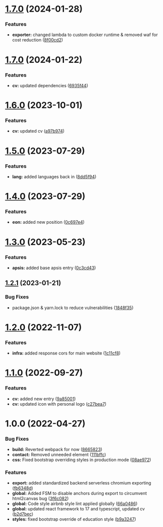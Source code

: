 # [1.7.0](https://github.com/crisboarna/react-cv/compare/v1.6.0...v1.7.0) (2024-01-28)


### Features

* **exporter:** changed lambda to custom docker runtime & removed waf for cost reduction ([8f00cd2](https://github.com/crisboarna/react-cv/commit/8f00cd2698d2d64419e8e42fd44c259e52e889e6))

# [1.7.0](https://github.com/crisboarna/react-cv/compare/v1.6.0...v1.7.0) (2024-01-22)


### Features

* **cv:** updated dependencies ([6935f44](https://github.com/crisboarna/react-cv/commit/6935f448e94d3b8707d5eafc5207a0d5e3a13c1c))

# [1.6.0](https://github.com/crisboarna/react-cv/compare/v1.5.0...v1.6.0) (2023-10-01)


### Features

* **cv:** updated cv ([a97b974](https://github.com/crisboarna/react-cv/commit/a97b9749dc9715ff4bfb07cdb2ae6b840f9793da))

# [1.5.0](https://github.com/crisboarna/react-cv/compare/v1.4.0...v1.5.0) (2023-07-29)


### Features

* **lang:** added languages back in ([8dd5f94](https://github.com/crisboarna/react-cv/commit/8dd5f9466d83c5392427e65e0fe8c17ed7604c25))

# [1.4.0](https://github.com/crisboarna/react-cv/compare/v1.3.0...v1.4.0) (2023-07-29)


### Features

* **eon:** added new position ([0c697e4](https://github.com/crisboarna/react-cv/commit/0c697e447e9aabd862125dc8aaf7da7fde6b15b8))

# [1.3.0](https://github.com/crisboarna/react-cv/compare/v1.2.1...v1.3.0) (2023-05-23)


### Features

* **apsis:** added base apsis entry ([0c3cd43](https://github.com/crisboarna/react-cv/commit/0c3cd439e70c9016f2a5b64a4c89a845026fd746))

## [1.2.1](https://github.com/crisboarna/react-cv/compare/v1.2.0...v1.2.1) (2023-01-21)


### Bug Fixes

* package.json & yarn.lock to reduce vulnerabilities ([1848f35](https://github.com/crisboarna/react-cv/commit/1848f35371493ab2af444d8ce06b18c73a546b14))

# [1.2.0](https://github.com/crisboarna/react-cv/compare/v1.1.0...v1.2.0) (2022-11-07)


### Features

* **infra:** added response cors for main website ([1c11cf8](https://github.com/crisboarna/react-cv/commit/1c11cf825aff0e1e45c6e8e6c0f80a33d0b67bf1))

# [1.1.0](https://github.com/crisboarna/react-cv/compare/v1.0.0...v1.1.0) (2022-09-27)


### Features

* **cv:** added new entry ([9a85001](https://github.com/crisboarna/react-cv/commit/9a85001194adb5667ab819c48dfbc44e01c01092))
* **cv:** updated icon with personal logo ([c27bea7](https://github.com/crisboarna/react-cv/commit/c27bea76018c7b03589b07981b18382fdc56577b))

# 1.0.0 (2022-04-27)


### Bug Fixes

* **build:** Reverted webpack for now ([8665823](https://github.com/crisboarna/react-cv/commit/8665823172718b99a4c6a8a3c8ff6e0bcd7d082f))
* **contact:** Removed unneeded element ([111bffc](https://github.com/crisboarna/react-cv/commit/111bffce0ffbcba159b91850cbc27e3ef57b660b))
* **css:** Fixed bootstrap overriding styles in production mode ([08ae972](https://github.com/crisboarna/react-cv/commit/08ae9726372999ab6758e5b8bc83b1a207353719))


### Features

* **export:** added standardized backend serverless chromium exporting ([fb6348d](https://github.com/crisboarna/react-cv/commit/fb6348d13ae52df727d7a66e5793bc1f1a9bebcb))
* **global:** Added FSM to disable anchors during export to circumvent html2canvas bug ([3f6c082](https://github.com/crisboarna/react-cv/commit/3f6c0823be40ecabba0b69491aa70929157e216c))
* **global:** Code style airbnb style lint applied globally ([66a0486](https://github.com/crisboarna/react-cv/commit/66a048653234f4be7aab77cd6e5c5538f26f5f6a))
* **global:** updated react framework to 17 and typescript, updated cv ([b2d7bec](https://github.com/crisboarna/react-cv/commit/b2d7bec134d12c71cdf6066f543a3294a8f80c0a))
* **styles:** fixed bootstrap override of education style ([b9a3247](https://github.com/crisboarna/react-cv/commit/b9a3247b1383cccac667966f3915f05c63b34e4f))
